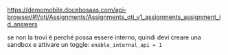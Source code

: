 
https://demomobile.docebosaas.com/api-browser/#!/otj/Assignments/Assignments_otj_v1_assignments_assignment_id_answers

se non la trovi è perché possa essere interno, quindi devi creare una sandbox e attivare un toggle: `enable_internal_api = 1`

